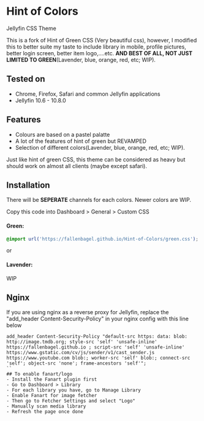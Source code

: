 # Hint of Colors
Jellyfin CSS Theme

This is a fork of Hint of Green CSS (Very beautiful css), however, I modified this to better suite my taste to include library in mobile, profile pictures, better login screen, better item logo,....etc. **AND BEST OF ALL, NOT JUST LIMITED TO GREEN**(Lavender, blue, orange, red, etc; WIP).

## Tested on
- Chrome, Firefox, Safari and common Jellyfin applications
- Jellyfin 10.6 - 10.8.0

## Features
- Colours are based on a pastel palatte
- A lot of the features of hint of green but REVAMPED
- Selection of different colors(Lavender, blue, orange, red, etc; WIP).

Just like hint of green CSS, this theme can be considered as heavy but should work on almost all clients (maybe except safari).

## Installation
There will be **SEPERATE** channels for each colors. Newer colors are WIP.

Copy this code into Dashboard > General > Custom CSS
#### Green:
```css
@import url('https://fallenbagel.github.io/Hint-of-Colors/green.css');
```
or
#### Lavender:
WIP

## Nginx
If you are using nginx as a reverse proxy for Jellyfin, replace the "add_header Content-Security-Policy" in your nginx config with this line below
```
add_header Content-Security-Policy "default-src https: data: blob: http://image.tmdb.org; style-src 'self' 'unsafe-inline' https://fallenbagel.github.io ; script-src 'self' 'unsafe-inline' https://www.gstatic.com/cv/js/sender/v1/cast_sender.js https://www.youtube.com blob:; worker-src 'self' blob:; connect-src 'self'; object-src 'none'; frame-ancestors 'self'";
``
## To enable fanart/logo
- Install the Fanart plugin first
- Go to Dashboard > Library
- For each library you have, go to Manage Library
- Enable Fanart for image fetcher
- Then go to Fetcher Settings and select "Logo"
- Manually scan media library
- Refresh the page once done
